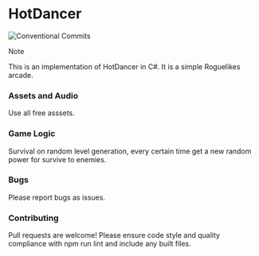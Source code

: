 # HotDancer
![Conventional Commits](https://img.shields.io/badge/version-1.0.1-green.svg)

<!---Link to the helpful section: [Link Text](#thisll-be-a-helpful-section-about-the-greek-letter-Θ). --->

> [!NOTE]
> This is an implementation of HotDancer in C#. It is a simple Roguelikes arcade.
> 
### Assets and Audio

Use all free asssets.

### Game Logic

Survival on random level generation, every certain time get a new random power for survive to enemies. 

### Bugs

Please report bugs as issues.

### Contributing
Pull requests are welcome! Please ensure code style and quality compliance with npm run lint and include any built files.
